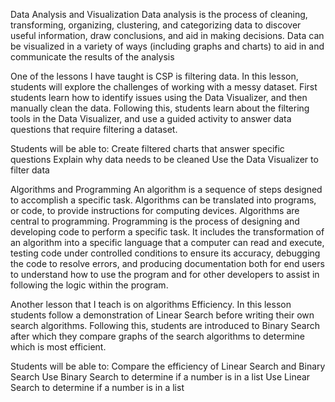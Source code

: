 Data Analysis and Visualization
Data analysis is the process of cleaning, transforming,
organizing, clustering, and categorizing data to discover useful
information, draw conclusions, and aid in making decisions. Data
can be visualized in a variety of ways (including graphs and
charts) to aid in and communicate the results of the analysis

One of the lessons I have taught is CSP is filtering data. In this lesson, students will explore the challenges of working with a messy dataset. First students learn how to identify issues using the Data Visualizer, and then manually clean the data. Following this, students learn about the filtering tools in the Data Visualizer, and use a guided activity to answer data questions that require filtering a dataset.

Students will be able to:
Create filtered charts that answer specific questions
Explain why data needs to be cleaned
Use the Data Visualizer to filter data



Algorithms and Programming
An algorithm is a sequence of steps designed to accomplish a
specific task. Algorithms can be translated into programs, or
code, to provide instructions for computing devices. Algorithms
are central to programming. Programming is the process of
designing and developing code to perform a specific task. It
includes the transformation of an algorithm into a specific
language that a computer can read and execute, testing code
under controlled conditions to ensure its accuracy, debugging the
code to resolve errors, and producing documentation both for
end users to understand how to use the program and for other
developers to assist in following the logic within the program. 

Another lesson that I teach is on algorithms Efficiency. In this lesson students follow a demonstration of Linear Search before writing their own search algorithms. Following this, students are introduced to Binary Search after which they compare graphs of the search algorithms to determine which is most efficient.

Students will be able to:
Compare the efficiency of Linear Search and Binary Search
Use Binary Search to determine if a number is in a list
Use Linear Search to determine if a number is in a list
